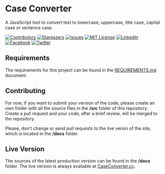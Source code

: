# Case Converter

A JavaScript tool to convert text to lowercase, uppercase, title case, capital case or sentence case.

<!-- PROJECT SHIELDS -->
<!--
*** We are using markdown "reference style" links for readability.
*** Reference links are enclosed in brackets [ ] instead of parentheses ( ).
*** See the bottom of this document for the declaration of the reference variables
*** for build-url, contributors-url, etc. This is an optional, concise syntax you may use.
*** https://www.markdownguide.org/basic-syntax/#reference-style-links
-->

<!-- [![Build Status][build-shield]][build-url]-->
[![Contributors][contributors-shield]][contributors-url]
[![Stargazers][stars-shield]][stars-url]
[![Issues][issues-shield]][issues-url]
[![MIT License][license-shield]][license-url]
[![LinkedIn][linkedin-shield]][linkedin-url]
[![Facebook][facebook-shield]][facebook-url]
[![Twitter][twitter-shield]][twitter-url]

## Requirements

The requirements for this project can be found in the [REQUIREMENTS.md](/REQUIREMENTS.md) document.

## Contributing

For now, if you want to submit your version of the code, please create an own folder with all the source files in the **/src** folder of this repository. Create a pull request and your code, after a brief review, will be merged to the repository.

Please, don't change or send pull requests to the live verion of the site, which is located in the **/docs** folder.

## Live Version

The sources of the latest production version can be found in the **/docs** folder. The live version is always available at [CaseConverter.cc](https://caseconverter.cc/).

<!-- MARKDOWN LINKS & IMAGES -->
<!-- https://www.markdownguide.org/basic-syntax/#reference-style-links -->
[contributors-shield]: https://img.shields.io/github/contributors/freewarelovers/CaseConverter
[contributors-url]: https://github.com/freewarelovers/CaseConverter/graphs/contributors
[stars-shield]: https://img.shields.io/github/stars/freewarelovers/CaseConverter
[stars-url]: https://github.com/freewarelovers/CaseConverter/stargazers
[issues-shield]: https://img.shields.io/github/issues/freewarelovers/CaseConverter
[issues-url]: https://github.com/freewarelovers/CaseConverter/issues
[license-shield]: https://img.shields.io/github/license/freewarelovers/CaseConverter
[license-url]: https://github.com/freewarelovers/CaseConverter/blob/master/LICENSE
[linkedin-shield]: https://img.shields.io/badge/-LinkedIn-black.svg?style=flat-square&logo=linkedin&colorB=555
[linkedin-url]: https://www.linkedin.com/showcase/case-converter
[facebook-shield]: https://img.shields.io/badge/-Facebook-black.svg?style=flat-square&logo=facebook&colorB=555
[facebook-url]: https://www.facebook.com/caseconvertercc
[twitter-shield]: https://img.shields.io/twitter/follow/CaseConverterCC?label=Follow&style=social
[twitter-url]: https://twitter.com/intent/follow?screen_name=CaseConverterCC
